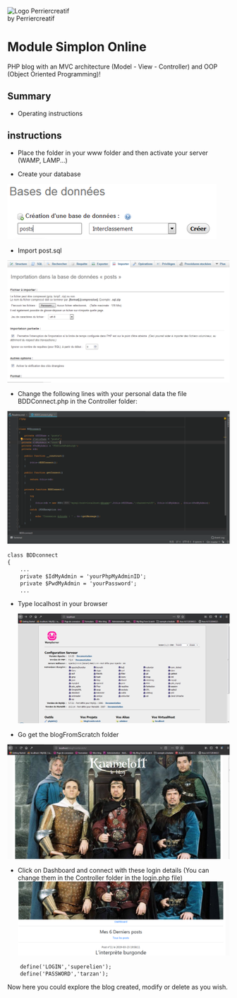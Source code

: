 ![Logo Perriercreatif](http://perriercreatif.free.fr/images/logoperriercreatiffinal.png)  
by Perriercreatif

Module Simplon Online
========


PHP blog with an MVC architecture (Model - View - Controller) and OOP (Object Oriented Programming)!


Summary
--------
* Operating instructions


instructions
--------------------
* Place the folder in your www folder and then activate your server (WAMP, LAMP...)

* Create your database

![image01](blogFromScratch/images/readme01.png)

* Import post.sql 

![image02](blogFromScratch/images/readme02.png)

* Change the following lines with your personal data the file BDDConnect.php in the Controller folder:

![image03](blogFromScratch/images/readme03.png)

```
class BDDconnect
{
    ...
    private $IdMyAdmin = 'yourPhpMyAdminID'; 
    private $PwdMyAdmin = 'yourPassword';
    ...
```

* Type localhost in your browser
  
  ![image04](blogFromScratch/images/readme04.png)

* Go get the blogFromScratch folder

![image05](blogFromScratch/images/readme05.png)

* Click on Dashboard and connect with these login details (You can change them in the Controller folder in the login.php file)
![image06](blogFromScratch/images/readme06.png)

```
    define('LOGIN','superelien');
    define('PASSWORD','tarzan');

```

Now here you could explore the blog created, modify or delete as you wish.

